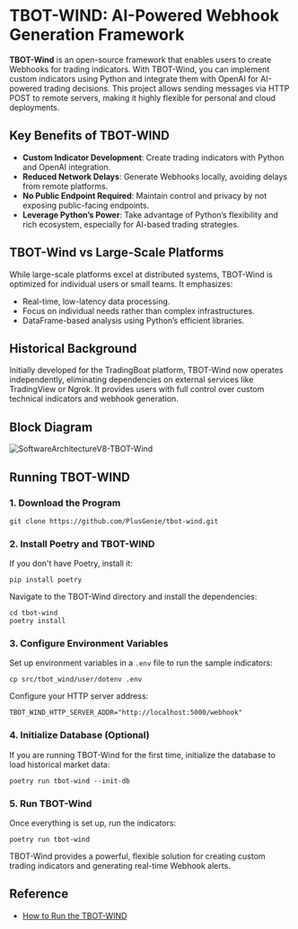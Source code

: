 
# TBOT-WIND: AI-Powered Webhook Generation Framework

**TBOT-Wind** is an open-source framework that enables users to create Webhooks for trading indicators. With TBOT-Wind, you can implement custom indicators using Python and integrate them with OpenAI for AI-powered trading decisions. This project allows sending messages via HTTP POST to remote servers, making it highly flexible for personal and cloud deployments.

## Key Benefits of TBOT-WIND
- **Custom Indicator Development**: Create trading indicators with Python and OpenAI integration.
- **Reduced Network Delays**: Generate Webhooks locally, avoiding delays from remote platforms.
- **No Public Endpoint Required**: Maintain control and privacy by not exposing public-facing endpoints.
- **Leverage Python’s Power**: Take advantage of Python’s flexibility and rich ecosystem, especially for AI-based trading strategies.

## TBOT-Wind vs Large-Scale Platforms
While large-scale platforms excel at distributed systems, TBOT-Wind is optimized for individual users or small teams. It emphasizes:
- Real-time, low-latency data processing.
- Focus on individual needs rather than complex infrastructures.
- DataFrame-based analysis using Python’s efficient libraries.

## Historical Background
Initially developed for the TradingBoat platform, TBOT-Wind now operates independently, eliminating dependencies on external services like TradingView or Ngrok. It provides users with full control over custom technical indicators and webhook generation.

## Block Diagram
![SoftwareArchitectureV8-TBOT-Wind](https://github.com/user-attachments/assets/9589c613-989a-486e-9b58-fd52143b5b7b)

## Running TBOT-WIND

### 1. Download the Program
```
git clone https://github.com/PlusGenie/tbot-wind.git
```

### 2. Install Poetry and TBOT-WIND
If you don't have Poetry, install it:
```
pip install poetry
```

Navigate to the TBOT-Wind directory and install the dependencies:
```
cd tbot-wind
poetry install
```

### 3. Configure Environment Variables
Set up environment variables in a `.env` file to run the sample indicators:
```
cp src/tbot_wind/user/dotenv .env
```

Configure your HTTP server address:
```
TBOT_WIND_HTTP_SERVER_ADDR="http://localhost:5000/webhook"
```

### 4. Initialize Database (Optional)
If you are running TBOT-Wind for the first time, initialize the database to load historical market data:
```
poetry run tbot-wind --init-db
```

### 5. Run TBOT-Wind
Once everything is set up, run the indicators:
```
poetry run tbot-wind
```

TBOT-Wind provides a powerful, flexible solution for creating custom trading indicators and generating real-time Webhook alerts.

## Reference
* [How to Run the TBOT-WIND](https://tbot.plusgenie.com/how-to-run-the-tbot-wind)

